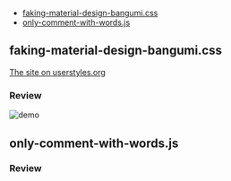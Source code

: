 - [faking-material-design-bangumi.css](#faking-material-design-bangumi.css)
- [only-comment-with-words.js](#only-comment-with-words.js)
## faking-material-design-bangumi.css
[The site on userstyles.org](https://userstyles.org/styles/148230/bangumi-material-design)
### Review
![demo](https://userstyles.org/style_screenshots/148230_after.png)
## only-comment-with-words.js
### Review

